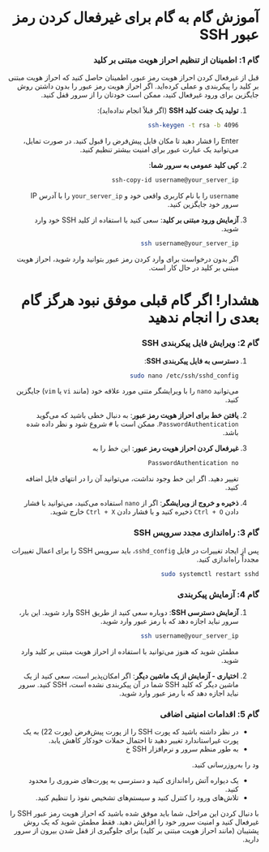 <div dir=rtl>

# آموزش گام به گام برای غیرفعال کردن رمز عبور SSH

### گام 1: اطمینان از تنظیم احراز هویت مبتنی بر کلید
قبل از غیرفعال کردن احراز هویت رمز عبور، اطمینان حاصل کنید که احراز هویت مبتنی بر کلید را پیکربندی و عملی کرده‌اید. اگر احراز هویت رمز عبور را بدون داشتن روش جایگزین برای ورود غیرفعال کنید، ممکن است خودتان را از سرور قفل کنید.

1. **تولید یک جفت کلید SSH** (اگر قبلاً انجام نداده‌اید):
   ```bash
   ssh-keygen -t rsa -b 4096
   ```
   Enter را فشار دهید تا مکان فایل پیش‌فرض را قبول کنید. در صورت تمایل، می‌توانید یک عبارت عبور برای امنیت بیشتر تنظیم کنید.

2. **کپی کلید عمومی به سرور شما**:
   ```bash
   ssh-copy-id username@your_server_ip
   ```
   `username` را با نام کاربری واقعی خود و `your_server_ip` را با آدرس IP سرور خود جایگزین کنید.

3. **آزمایش ورود مبتنی بر کلید**: سعی کنید با استفاده از کلید SSH خود وارد شوید.
   ```bash
   ssh username@your_server_ip
   ```
   اگر بدون درخواست برای وارد کردن رمز عبور بتوانید وارد شوید، احراز هویت مبتنی بر کلید در حال کار است.

# هشدار! اگر گام قبلی موفق نبود هرگز گام بعدی را انجام ندهید
### گام 2: ویرایش فایل پیکربندی SSH

1. **دسترسی به فایل پیکربندی SSH**:
   ```bash
   sudo nano /etc/ssh/sshd_config
   ```
   می‌توانید `nano` را با ویرایشگر متنی مورد علاقه خود (مانند `vi` یا `vim`) جایگزین کنید.

2. **یافتن خط برای احراز هویت رمز عبور**: به دنبال خطی باشید که می‌گوید `PasswordAuthentication`. ممکن است با `#` شروع شود و نظر داده شده باشد.

3. **غیرفعال کردن احراز هویت رمز عبور**: این خط را به 
   ```bash
   PasswordAuthentication no
   ```
   تغییر دهید. اگر این خط وجود نداشت، می‌توانید آن را در انتهای فایل اضافه کنید.

4. **ذخیره و خروج از ویرایشگر**: اگر از `nano` استفاده می‌کنید، می‌توانید با فشار دادن `Ctrl + O` ذخیره کنید و با فشار دادن `Ctrl + X` خارج شوید.

### گام 3: راه‌اندازی مجدد سرویس SSH

پس از ایجاد تغییرات در فایل `sshd_config`، باید سرویس SSH را برای اعمال تغییرات مجدداً راه‌اندازی کنید.

```bash
sudo systemctl restart sshd
```

### گام 4: آزمایش پیکربندی

1. **آزمایش دسترسی SSH**: دوباره سعی کنید از طریق SSH وارد شوید. این بار، سرور نباید اجازه دهد که با رمز عبور وارد شوید.
   ```bash
   ssh username@your_server_ip
   ```
   مطمئن شوید که هنوز می‌توانید با استفاده از احراز هویت مبتنی بر کلید وارد شوید.

2. **اختیاری - آزمایش از یک ماشین دیگر**: اگر امکان‌پذیر است، سعی کنید از یک ماشین دیگر که کلید SSH شما در آن پیکربندی نشده است، SSH کنید. سرور نباید اجازه دهد که با رمز عبور وارد شوید.

### گام 5: اقدامات امنیتی اضافی

- در نظر داشته باشید که پورت SSH را از پورت پیش‌فرض (پورت 22) به یک پورت غیراستاندارد تغییر دهید تا احتمال حملات خودکار کاهش یابد.
- به طور منظم سرور و نرم‌افزار SSH خ

ود را به‌روزرسانی کنید.
- یک دیواره آتش راه‌اندازی کنید و دسترسی به پورت‌های ضروری را محدود کنید.
- تلاش‌های ورود را کنترل کنید و سیستم‌های تشخیص نفوذ را تنظیم کنید.

با دنبال کردن این مراحل، شما باید موفق شده باشید که احراز هویت رمز عبور SSH را غیرفعال کنید و امنیت سرور خود را افزایش دهید. فقط مطمئن شوید که یک روش پشتیبان (مانند احراز هویت مبتنی بر کلید) برای جلوگیری از قفل شدن بیرون از سرور دارید.
</div>